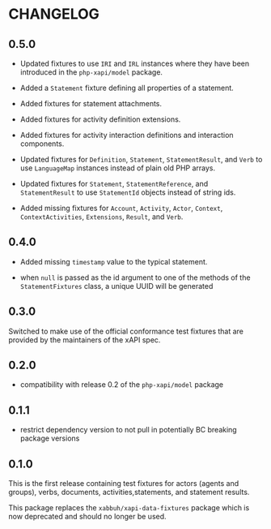 CHANGELOG
=========

0.5.0
-----

* Updated fixtures to use `IRI` and `IRL` instances where they have been
  introduced in the `php-xapi/model` package.

* Added a `Statement` fixture defining all properties of a statement.

* Added fixtures for statement attachments.

* Added fixtures for activity definition extensions.

* Added fixtures for activity interaction definitions and interaction components.

* Updated fixtures for `Definition`, `Statement`, `StatementResult`, and
  `Verb` to use `LanguageMap` instances instead of plain old PHP arrays.

* Updated fixtures for `Statement`, `StatementReference`, and `StatementResult`
  to use `StatementId` objects instead of string ids.

* Added missing fixtures for `Account`, `Activity`, `Actor`, `Context`,
  `ContextActivities`, `Extensions`, `Result`, and `Verb`.

0.4.0
-----

* Added missing `timestamp` value to the typical statement.

* when `null` is passed as the id argument to one of the methods of the
  `StatementFixtures` class, a unique UUID will be generated

0.3.0
-----

Switched to make use of the official conformance test fixtures that are provided
by the maintainers of the xAPI spec.

0.2.0
-----

* compatibility with release 0.2 of the `php-xapi/model` package

0.1.1
-----

* restrict dependency version to not pull in potentially BC breaking package
  versions

0.1.0
-----

This is the first release containing test fixtures for actors (agents and
groups), verbs, documents, activities,statements, and statement results.

This package replaces the `xabbuh/xapi-data-fixtures` package which is now
deprecated and should no longer be used.
